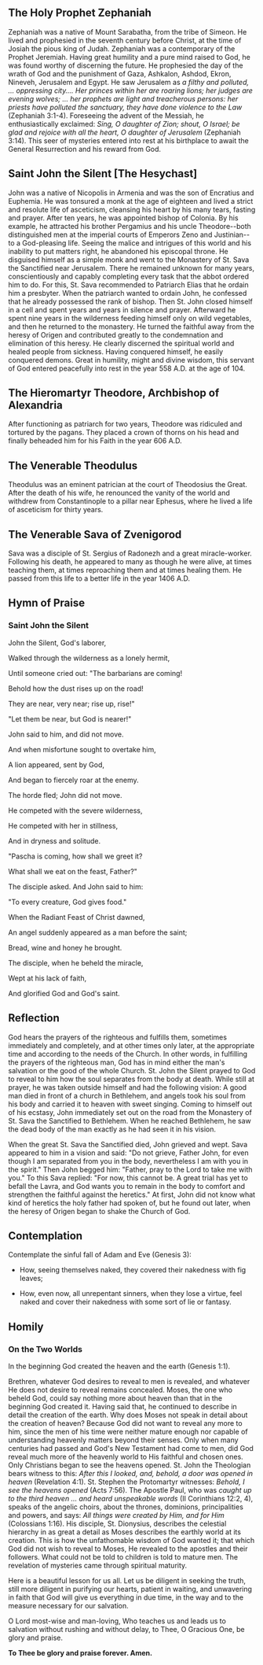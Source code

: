 ## The Holy Prophet Zephaniah

Zephaniah was a native of Mount Sarabatha, from the tribe of Simeon. He lived and prophesied in the seventh century before Christ, at the time of Josiah the pious king of Judah. Zephaniah was a contemporary of the Prophet Jeremiah. Having great humility and a pure mind raised to God, he was found worthy of discerning the future. He prophesied the day of the wrath of God and the punishment of Gaza, Ashkalon, Ashdod, Ekron, Nineveh, Jerusalem and Egypt. He saw Jerusalem as *a filthy and polluted, … oppressing city…. Her princes within her are roaring lions; her judges are evening wolves; … her prophets are light and treacherous persons: her priests have polluted the sanctuary, they have done violence to the Law* (Zephaniah 3:1-4). Foreseeing the advent of the Messiah, he enthusiastically exclaimed: *Sing, O daughter of Zion; shout, O Israel; be glad and rejoice with all the heart, O daughter of Jerusalem* (Zephaniah 3:14). This seer of mysteries entered into rest at his birthplace to await the General Resurrection and his reward from God.

## Saint John the Silent [The Hesychast]

John was a native of Nicopolis in Armenia and was the son of Encratius and Euphemia. He was tonsured a monk at the age of eighteen and lived a strict and resolute life of asceticism, cleansing his heart by his many tears, fasting and prayer. After ten years, he was appointed bishop of Colonia. By his example, he attracted his brother Pergamius and his uncle Theodore--both distinguished men at the imperial courts of Emperors Zeno and Justinian--to a God-pleasing life. Seeing the malice and intrigues of this world and his inability to put matters right, he abandoned his episcopal throne. He disguised himself as a simple monk and went to the Monastery of St. Sava the Sanctified near Jerusalem. There he remained unknown for many years, conscientiously and capably completing every task that the abbot ordered him to do. For this, St. Sava recommended to Patriarch Elias that he ordain him a presbyter. When the patriarch wanted to ordain John, he confessed that he already possessed the rank of bishop. Then St. John closed himself in a cell and spent years and years in silence and prayer. Afterward he spent nine years in the wilderness feeding himself only on wild vegetables, and then he returned to the monastery. He turned the faithful away from the heresy of Origen and contributed greatly to the condemnation and elimination of this heresy. He clearly discerned the spiritual world and healed people from sickness. Having conquered himself, he easily conquered demons. Great in humility, might and divine wisdom, this servant of God entered peacefully into rest in the year 558 A.D. at the age of 104.

## The Hieromartyr Theodore, Archbishop of Alexandria

After functioning as patriarch for two years, Theodore was ridiculed and tortured by the pagans. They placed a crown of thorns on his head and finally beheaded him for his Faith in the year 606 A.D.

## The Venerable Theodulus

Theodulus was an eminent patrician at the court of Theodosius the Great. After the death of his wife, he renounced the vanity of the world and withdrew from Constantinople to a pillar near Ephesus, where he lived a life of asceticism for thirty years.

## The Venerable Sava of Zvenigorod

Sava was a disciple of St. Sergius of Radonezh and a great miracle-worker. Following his death, he appeared to many as though he were alive, at times teaching them, at times reproaching them and at times healing them. He passed from this life to a better life in the year 1406 A.D.


## Hymn of Praise

### Saint John the Silent

John the Silent, God's laborer,

Walked through the wilderness as a lonely hermit,

Until someone cried out: "The barbarians are coming!

Behold how the dust rises up on the road!

They are near, very near; rise up, rise!"

"Let them be near, but God is nearer!"

John said to him, and did not move.

And when misfortune sought to overtake him,

A lion appeared, sent by God,

And began to fiercely roar at the enemy.

The horde fled; John did not move.

He competed with the severe wilderness,

He competed with her in stillness,

And in dryness and solitude.

"Pascha is coming, how shall we greet it?

What shall we eat on the feast, Father?"

The disciple asked. And John said to him:

"To every creature, God gives food."

When the Radiant Feast of Christ dawned,

An angel suddenly appeared as a man before the saint;

Bread, wine and honey he brought.

The disciple, when he beheld the miracle,

Wept at his lack of faith,

And glorified God and God's saint.


## Reflection

God hears the prayers of the righteous and fulfills them, sometimes immediately and completely, and at other times only later, at the appropriate time and according to the needs of the Church. In other words, in fulfilling the prayers of the righteous man, God has in mind either the man's salvation or the good of the whole Church. St. John the Silent prayed to God to reveal to him how the soul separates from the body at death. While still at prayer, he was taken outside himself and had the following vision: A good man died in front of a church in Bethlehem, and angels took his soul from his body and carried it to heaven with sweet singing. Coming to himself out of his ecstasy, John immediately set out on the road from the Monastery of St. Sava the Sanctified to Bethlehem. When he reached Bethlehem, he saw the dead body of the man exactly as he had seen it in his vision.

When the great St. Sava the Sanctified died, John grieved and wept. Sava appeared to him in a vision and said: "Do not grieve, Father John, for even though I am separated from you in the body, nevertheless I am with you in the spirit." Then John begged him: "Father, pray to the Lord to take me with you." To this Sava replied: "For now, this cannot be. A great trial has yet to befall the Lavra, and God wants you to remain in the body to comfort and strengthen the faithful against the heretics." At first, John did not know what kind of heretics the holy father had spoken of, but he found out later, when the heresy of Origen began to shake the Church of God.


## Contemplation

Contemplate the sinful fall of Adam and Eve (Genesis 3):

- How, seeing themselves naked, they covered their nakedness with fig leaves;

- How, even now, all unrepentant sinners, when they lose a virtue, feel naked and cover their nakedness with some sort of lie or fantasy.


## Homily

### On the Two Worlds

In the beginning God created the heaven and the earth (Genesis 1:1).

Brethren, whatever God desires to reveal to men is revealed, and whatever He does not desire to reveal remains concealed. Moses, the one who beheld God, could say nothing more about heaven than that in the beginning God created it. Having said that, he continued to describe in detail the creation of the earth. Why does Moses not speak in detail about the creation of heaven? Because God did not want to reveal any more to him, since the men of his time were neither mature enough nor capable of understanding heavenly matters beyond their senses. Only when many centuries had passed and God's New Testament had come to men, did God reveal much more of the heavenly world to His faithful and chosen ones. Only Christians began to see the heavens opened. St. John the Theologian bears witness to this: *After this I looked, and, behold, a door was opened in heaven* (Revelation 4:1). St. Stephen the Protomartyr witnesses: *Behold, I see the heavens opened* (Acts 7:56). The Apostle Paul, who was *caught up to the third heaven … and heard unspeakable words* (II Corinthians 12:2, 4), speaks of the angelic choirs, about the thrones, dominions, principalities and powers, and says: *All things were created by Him, and for Him* (Colossians 1:16). His disciple, St. Dionysius, describes the celestial hierarchy in as great a detail as Moses describes the earthly world at its creation. This is how the unfathomable wisdom of God wanted it; that which God did not wish to reveal to Moses, He revealed to the apostles and their followers. What could not be told to children is told to mature men. The revelation of mysteries came through spiritual maturity.

Here is a beautiful lesson for us all. Let us be diligent in seeking the truth, still more diligent in purifying our hearts, patient in waiting, and unwavering in faith that God will give us everything in due time, in the way and to the measure necessary for our salvation.

O Lord most-wise and man-loving, Who teaches us and leads us to salvation without rushing and without delay, to Thee, O Gracious One, be glory and praise.

**To Thee be glory and praise forever. Amen.**
